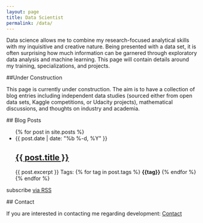 ```yaml
---
layout: page
title: Data Scientist
permalink: /data/
---
```


Data science allows me to combine my research-focused analytical skills with my inquisitive and creative nature. Being presented with a data set, it is often surprising how much information can be garnered through exploratory data analysis and machine learning. This page will contain details around my training, specializations, and projects.

##Under Construction

This page is currently under construction. The aim is to have a collection of blog entries including independent data studies (sourced either from open data sets, Kaggle competitions, or Udacity projects), mathematical discussions, and thoughts on industry and academia. 


##<i class="fa fa-bar-chart"></i> Blog Posts

<ul class="post-list">
{% for post in site.posts %}
<li>
<span class="post-meta">{{ post.date | date: "%b %-d, %Y" }}</span>

<h2>
<a class="post-link" href="{{ post.url | prepend: site.baseurl }}">{{ post.title }}</a>
</h2>
{{ post.excerpt }}
Tags: {% for tag in post.tags %}  <b>{{tag}}</b>  {% endfor %}
</li>
{% endfor %}
</ul>

<p class="rss-subscribe">subscribe <a href="{{ "/feed.xml" | prepend: site.baseurl }}">via RSS</a></p>


##<i class="fa fa-bar-chart"></i> Contact

If you are interested in contacting me regarding development: [<i class="fa fa-envelope"></i> Contact](mailto:developer@davidjw.co.uk?Subject=Development%20Contact%20Enquiry)

